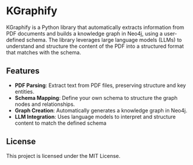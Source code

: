 # KGraphify
KGraphify is a Python library that automatically extracts information from PDF documents and builds a knowledge graph in Neo4j, using a user-defined schema. The library leverages large language models (LLMs) to understand and structure the content of the PDF into a structured format that matches with the schema. 

## Features

- **PDF Parsing**: Extract text from PDF files, preserving structure and key entities.
- **Schema Mapping**: Define your own schema to structure the graph nodes and relationships.
- **Graph Creation**: Automatically generates a knowledge graph in Neo4j.
- **LLM Integration**: Uses language models to interpret and structure content to match the defined schema

## License
This project is licensed under the MIT License.


